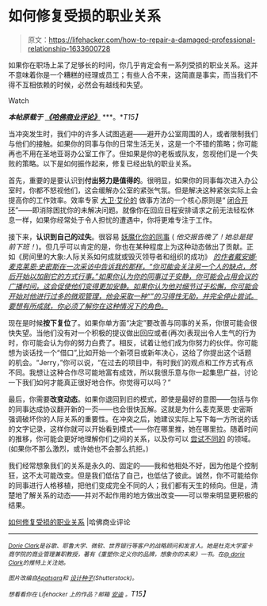 # 如何修复受损的职业关系

> 原文：<https://lifehacker.com/how-to-repair-a-damaged-professional-relationship-1633600728>

如果你在职场上呆了足够长的时间，你几乎肯定会有一系列受损的职业关系。这并不意味着你是一个糟糕的经理或员工；有些人合不来，这简直是事实，而当我们不得不互相依赖的时候，必然会有越线和失望。

Watch

***本帖原载于*** [***《哈佛商业评论》***](http://blogs.hbr.org/2014/06/how-to-repair-a-damaged-professional-relationship/) ***。**T15】*

当冲突发生时，我们中的许多人试图逃避——避开办公室周围的人，或者限制我们与他们的接触。如果你的同事与你的日常生活无关，这是一个不错的策略；你可能再也不用在圣地亚哥办公室工作了。但如果是你的老板或队友，忽视他们是一个失败的策略。以下是如何振作起来，修复已经出轨的职业关系。

首先，重要的是要认识到**付出努力是值得的**。很明显，如果你的同事每次进入办公室时，你都不怒视他们，这会缓解办公室的紧张气氛。但是解决这种紧张实际上会提高你的工作效率。效率专家 [大卫·艾伦的](http://gettingthingsdone.com/) 做事方法的一个核心原则是“ [闭合开环](http://www.intublog.com/2013/07/04/filling-the-buckets/)”——即消除困扰你的未解决问题。就像你在回应日程安排请求之前无法轻松休息一样，如果你经常处于令人担忧的遭遇中，你将更难专注于工作。

接下来，**认识到自己的过失**。很容易 [妖魔化你的同事](https://lifehacker.com/what-to-do-when-you-work-with-someone-you-dont-like-5943728) ( *他交报告晚了！她总是提前下班！*)。但几乎可以肯定的是，你也在某种程度上为这种动态做出了贡献。正如《房间里的大象:人际关系如何成就或毁灭领导者和组织的成功》 [*的作者戴安娜·麦克莱恩·史密斯在一次采访中告诉我的那样，“你可能会关注另一个人的缺点，然后开始以加剧它的方式行事。”如果你认为你的同事过于安静，你可能会占用会议的广播时间，这会促使他们变得更加安静。如果你认为他对细节过于松懈，你可能会开始对他进行过多的微观管理，他会采取一种“”的习得性无助，并完全停止尝试。要想有所成就，你必须了解你在这种情况下的角色。*](http://bit.ly/1wjEo3s)

现在是时候**按下复位**了。如果你单方面“决定”要改善与同事的关系，你很可能会很快失望。当他们没有对一个积极的提议做出回应或者(再次)表现出令人生气的行为时，你可能会认为你的努力白费了。相反，试着让他们成为你努力的伙伴。你可能想为谈话找一个“借口”,比如开始一个新项目或新年决心，这给了你提出这个话题的机会。“Jerry，”你可以说，“在过去的项目中，有时我们的观点和工作方式有点不同。我想让这种合作尽可能地富有成效，所以我很乐意与你一起集思广益，讨论一下我们如何才能真正很好地合作。你觉得可以吗？”

最后，你需要**改变动态**。如果你退回到旧的模式，即使是最好的意图——包括与你的同事达成协议翻开新的一页——也会很快瓦解。这就是为什么麦克莱恩·史密斯强调破坏你的人际关系的重要性。在冲突之后，她建议实际上写下每一方所说的话的文字记录，这样你就可以开始看到模式——你在哪里推，她在哪里拉。随着时间的推移，你可能会更好地理解你们之间的关系，以及你可以 [尝试不同的](https://lifehacker.com/three-mental-tricks-to-deal-with-people-who-annoy-you-1450235457) 的领域。(如果你不那么激烈，或许她也不会那么抗拒。)

我们经常想象我们的关系是永久的、固定的——我和他相处不好，因为他是个控制狂，这不太可能改变。但是我们低估了自己，也低估了彼此。诚然，你不可能给你的同事进行人格移植，把他们变成完全不同的人；我们都有天生的倾向。但是，清楚地了解关系的动态——并对不起作用的地方做出改变——可以带来明显更积极的结果。

[如何修复受损的职业关系](http://blogs.hbr.org/2014/06/how-to-repair-a-damaged-professional-relationship/) |哈佛商业评论

* * *

[*<small>Dorie Clark</small>*](http://www.dorieclark.com/)*<small>是谷歌、耶鲁大学、微软、世界银行等客户的战略顾问和发言人。她是杜克大学富卡商学院的商业管理兼职教授，著有《重塑你:定义你的品牌，想象你的未来》一书。在</small>*[*<small>@ dorie Clark</small>*](http://twitter.com/#!/dorieclark)*<small>的推特上关注她。</small>*

*<small>图片改编自</small>*[*<small>Apatsara</small>*](http://www.shutterstock.com/pic.mhtml?id=162843836&src=id)*<small>和</small>* [*<small>设计种子</small>*](http://www.shutterstock.com/pic.mhtml?id=211546540&src=id)*<small>(Shutterstock)。</small>*

*<small>想看看你在 Lifehacker 上的作品？邮箱</small>* [*<small>安迪</small>*](mailto:andy@lifehacker.com) *<small>。</small>T15】*